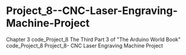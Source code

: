 # Project_8--CNC-Laser-Engraving-Machine-Project
Chapter 3 code_Project_8 The Third Part 3 of "The Arduino World Book" code_Project_8  Project_8- CNC Laser Engraving Machine Project

